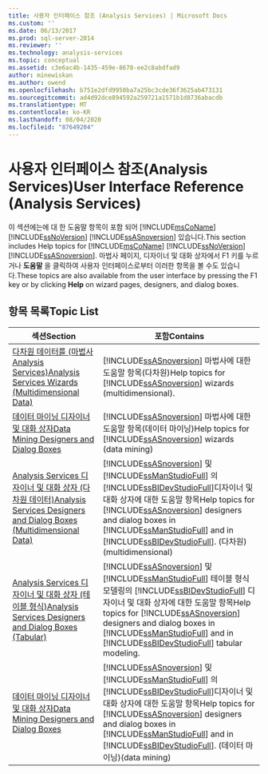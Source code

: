 ```yaml
---
title: 사용자 인터페이스 참조 (Analysis Services) | Microsoft Docs
ms.custom: ''
ms.date: 06/13/2017
ms.prod: sql-server-2014
ms.reviewer: ''
ms.technology: analysis-services
ms.topic: conceptual
ms.assetid: c3e6ac4b-1435-459e-8678-ee2c8abdfad9
author: minewiskan
ms.author: owend
ms.openlocfilehash: b751e2dfd9950ba7a25bc3cde36f3625ab473131
ms.sourcegitcommit: ad4d92dce894592a259721a1571b1d8736abacdb
ms.translationtype: MT
ms.contentlocale: ko-KR
ms.lasthandoff: 08/04/2020
ms.locfileid: "87649204"
---
```

# <a name="user-interface-reference-analysis-services"></a><span data-ttu-id="f0f0c-102">사용자 인터페이스 참조(Analysis Services)</span><span class="sxs-lookup"><span data-stu-id="f0f0c-102">User Interface Reference (Analysis Services)</span></span>
  <span data-ttu-id="f0f0c-103">이 섹션에는에 대 한 도움말 항목이 포함 되어 [!INCLUDE[msCoName](../includes/msconame-md.md)] [!INCLUDE[ssNoVersion](../includes/ssnoversion-md.md)] [!INCLUDE[ssASnoversion](../includes/ssasnoversion-md.md)] 있습니다.</span><span class="sxs-lookup"><span data-stu-id="f0f0c-103">This section includes Help topics for [!INCLUDE[msCoName](../includes/msconame-md.md)] [!INCLUDE[ssNoVersion](../includes/ssnoversion-md.md)] [!INCLUDE[ssASnoversion](../includes/ssasnoversion-md.md)].</span></span> <span data-ttu-id="f0f0c-104">마법사 페이지, 디자이너 및 대화 상자에서 F1 키를 누르거나 **도움말** 을 클릭하여 사용자 인터페이스로부터 이러한 항목을 볼 수도 있습니다.</span><span class="sxs-lookup"><span data-stu-id="f0f0c-104">These topics are also available from the user interface by pressing the F1 key or by clicking **Help** on wizard pages, designers, and dialog boxes.</span></span>  
  
## <a name="topic-list"></a><span data-ttu-id="f0f0c-105">항목 목록</span><span class="sxs-lookup"><span data-stu-id="f0f0c-105">Topic List</span></span>  
  
|<span data-ttu-id="f0f0c-106">섹션</span><span class="sxs-lookup"><span data-stu-id="f0f0c-106">Section</span></span>|<span data-ttu-id="f0f0c-107">포함</span><span class="sxs-lookup"><span data-stu-id="f0f0c-107">Contains</span></span>|  
|-------------|--------------|  
|[<span data-ttu-id="f0f0c-108">다차원 데이터를 &#40;마법사 Analysis Services&#41;</span><span class="sxs-lookup"><span data-stu-id="f0f0c-108">Analysis Services Wizards &#40;Multidimensional Data&#41;</span></span>](analysis-services-wizards-multidimensional-data.md)|<span data-ttu-id="f0f0c-109">[!INCLUDE[ssASnoversion](../includes/ssasnoversion-md.md)] 마법사에 대한 도움말 항목(다차원)</span><span class="sxs-lookup"><span data-stu-id="f0f0c-109">Help topics for [!INCLUDE[ssASnoversion](../includes/ssasnoversion-md.md)] wizards (multidimensional).</span></span>|  
|[<span data-ttu-id="f0f0c-110">데이터 마이닝 디자이너 및 대화 상자</span><span class="sxs-lookup"><span data-stu-id="f0f0c-110">Data Mining Designers and Dialog Boxes</span></span>](data-mining-designers-and-dialog-boxes.md)|<span data-ttu-id="f0f0c-111">[!INCLUDE[ssASnoversion](../includes/ssasnoversion-md.md)] 마법사에 대한 도움말 항목(데이터 마이닝)</span><span class="sxs-lookup"><span data-stu-id="f0f0c-111">Help topics for [!INCLUDE[ssASnoversion](../includes/ssasnoversion-md.md)] wizards (data mining)</span></span>|  
|[<span data-ttu-id="f0f0c-112">Analysis Services 디자이너 및 대화 상자 &#40;다차원 데이터&#41;</span><span class="sxs-lookup"><span data-stu-id="f0f0c-112">Analysis Services Designers and Dialog Boxes &#40;Multidimensional Data&#41;</span></span>](analysis-services-designers-and-dialog-boxes-multidimensional-data.md)|<span data-ttu-id="f0f0c-113">[!INCLUDE[ssASnoversion](../includes/ssasnoversion-md.md)] 및 [!INCLUDE[ssManStudioFull](../includes/ssmanstudiofull-md.md)] 의 [!INCLUDE[ssBIDevStudioFull](../includes/ssbidevstudiofull-md.md)]디자이너 및 대화 상자에 대한 도움말 항목</span><span class="sxs-lookup"><span data-stu-id="f0f0c-113">Help topics for [!INCLUDE[ssASnoversion](../includes/ssasnoversion-md.md)] designers and dialog boxes in [!INCLUDE[ssManStudioFull](../includes/ssmanstudiofull-md.md)] and in [!INCLUDE[ssBIDevStudioFull](../includes/ssbidevstudiofull-md.md)].</span></span> <span data-ttu-id="f0f0c-114">(다차원)</span><span class="sxs-lookup"><span data-stu-id="f0f0c-114">(multidimensional)</span></span>|  
|[<span data-ttu-id="f0f0c-115">Analysis Services 디자이너 및 대화 상자 &#40;테이블 형식&#41;</span><span class="sxs-lookup"><span data-stu-id="f0f0c-115">Analysis Services Designers and Dialog Boxes &#40;Tabular&#41;</span></span>](analysis-services-designers-and-dialog-boxes-tabular.md)|<span data-ttu-id="f0f0c-116">[!INCLUDE[ssASnoversion](../includes/ssasnoversion-md.md)] 및 [!INCLUDE[ssManStudioFull](../includes/ssmanstudiofull-md.md)] 테이블 형식 모델링의 [!INCLUDE[ssBIDevStudioFull](../includes/ssbidevstudiofull-md.md)] 디자이너 및 대화 상자에 대한 도움말 항목</span><span class="sxs-lookup"><span data-stu-id="f0f0c-116">Help topics for [!INCLUDE[ssASnoversion](../includes/ssasnoversion-md.md)] designers and dialog boxes in [!INCLUDE[ssManStudioFull](../includes/ssmanstudiofull-md.md)] and in [!INCLUDE[ssBIDevStudioFull](../includes/ssbidevstudiofull-md.md)] tabular modeling.</span></span>|  
|[<span data-ttu-id="f0f0c-117">데이터 마이닝 디자이너 및 대화 상자</span><span class="sxs-lookup"><span data-stu-id="f0f0c-117">Data Mining Designers and Dialog Boxes</span></span>](data-mining-designers-and-dialog-boxes.md)|<span data-ttu-id="f0f0c-118">[!INCLUDE[ssASnoversion](../includes/ssasnoversion-md.md)] 및 [!INCLUDE[ssManStudioFull](../includes/ssmanstudiofull-md.md)] 의 [!INCLUDE[ssBIDevStudioFull](../includes/ssbidevstudiofull-md.md)]디자이너 및 대화 상자에 대한 도움말 항목</span><span class="sxs-lookup"><span data-stu-id="f0f0c-118">Help topics for [!INCLUDE[ssASnoversion](../includes/ssasnoversion-md.md)] designers and dialog boxes in [!INCLUDE[ssManStudioFull](../includes/ssmanstudiofull-md.md)] and in [!INCLUDE[ssBIDevStudioFull](../includes/ssbidevstudiofull-md.md)].</span></span> <span data-ttu-id="f0f0c-119">(데이터 마이닝)</span><span class="sxs-lookup"><span data-stu-id="f0f0c-119">(data mining)</span></span>|  
  
  
